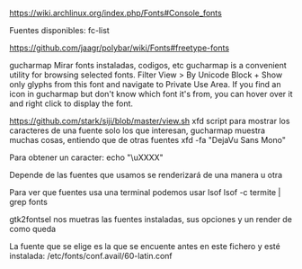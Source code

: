 https://wiki.archlinux.org/index.php/Fonts#Console_fonts


Fuentes disponibles:
fc-list


https://github.com/jaagr/polybar/wiki/Fonts#freetype-fonts

gucharmap
Mirar fonts instaladas, codigos, etc
gucharmap is a convenient utility for browsing selected fonts. Filter View > By Unicode Block + Show only glyphs from this font and navigate to Private Use Area. If you find an icon in gucharmap but don't know which font it's from, you can hover over it and right click to display the font.


https://github.com/stark/siji/blob/master/view.sh
xfd
script para mostrar los caracteres de una fuente
solo los que interesan, gucharmap muestra muchas cosas, entiendo que de otras fuentes
xfd -fa "DejaVu Sans Mono"




Para obtener un caracter:
echo "\uXXXX"

Depende de las fuentes que usamos se renderizará de una manera u otra


Para ver que fuentes usa una terminal podemos usar lsof
lsof -c termite | grep fonts


gtk2fontsel
nos muetras las fuentes instaladas, sus opciones y un render de como queda


La fuente que se elige es la que se encuente antes en este fichero y esté instalada:
/etc/fonts/conf.avail/60-latin.conf
